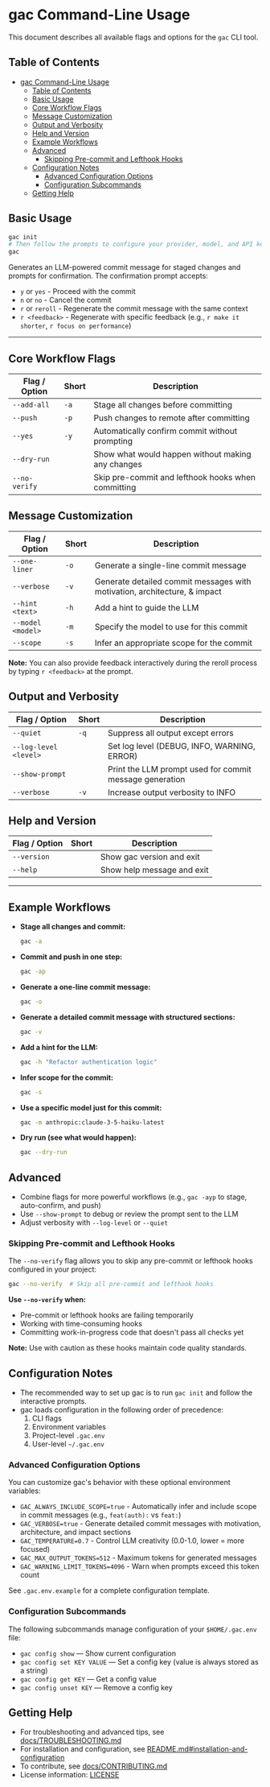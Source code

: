 # gac Command-Line Usage

This document describes all available flags and options for the `gac` CLI tool.

## Table of Contents

- [gac Command-Line Usage](#gac-command-line-usage)
  - [Table of Contents](#table-of-contents)
  - [Basic Usage](#basic-usage)
  - [Core Workflow Flags](#core-workflow-flags)
  - [Message Customization](#message-customization)
  - [Output and Verbosity](#output-and-verbosity)
  - [Help and Version](#help-and-version)
  - [Example Workflows](#example-workflows)
  - [Advanced](#advanced)
    - [Skipping Pre-commit and Lefthook Hooks](#skipping-pre-commit-and-lefthook-hooks)
  - [Configuration Notes](#configuration-notes)
    - [Advanced Configuration Options](#advanced-configuration-options)
    - [Configuration Subcommands](#configuration-subcommands)
  - [Getting Help](#getting-help)

## Basic Usage

```sh
gac init
# Then follow the prompts to configure your provider, model, and API keys interactively
gac
```

Generates an LLM-powered commit message for staged changes and prompts for confirmation. The confirmation prompt accepts:

- `y` or `yes` - Proceed with the commit
- `n` or `no` - Cancel the commit
- `r` or `reroll` - Regenerate the commit message with the same context
- `r <feedback>` - Regenerate with specific feedback (e.g., `r make it shorter`, `r focus on performance`)

---

## Core Workflow Flags

| Flag / Option | Short | Description                                        |
| ------------- | ----- | -------------------------------------------------- |
| `--add-all`   | `-a`  | Stage all changes before committing                |
| `--push`      | `-p`  | Push changes to remote after committing            |
| `--yes`       | `-y`  | Automatically confirm commit without prompting     |
| `--dry-run`   |       | Show what would happen without making any changes  |
| `--no-verify` |       | Skip pre-commit and lefthook hooks when committing |

## Message Customization

| Flag / Option     | Short | Description                                                               |
| ----------------- | ----- | ------------------------------------------------------------------------- |
| `--one-liner`     | `-o`  | Generate a single-line commit message                                     |
| `--verbose`       | `-v`  | Generate detailed commit messages with motivation, architecture, & impact |
| `--hint <text>`   | `-h`  | Add a hint to guide the LLM                                               |
| `--model <model>` | `-m`  | Specify the model to use for this commit                                  |
| `--scope`         | `-s`  | Infer an appropriate scope for the commit                                 |

**Note:** You can also provide feedback interactively during the reroll process by typing `r <feedback>` at the prompt.

## Output and Verbosity

| Flag / Option         | Short | Description                                             |
| --------------------- | ----- | ------------------------------------------------------- |
| `--quiet`             | `-q`  | Suppress all output except errors                       |
| `--log-level <level>` |       | Set log level (DEBUG, INFO, WARNING, ERROR)             |
| `--show-prompt`       |       | Print the LLM prompt used for commit message generation |
| `--verbose`           | `-v`  | Increase output verbosity to INFO                       |

## Help and Version

| Flag / Option | Short | Description                |
| ------------- | ----- | -------------------------- |
| `--version`   |       | Show gac version and exit  |
| `--help`      |       | Show help message and exit |

---

## Example Workflows

- **Stage all changes and commit:**

  ```sh
  gac -a
  ```

- **Commit and push in one step:**

  ```sh
  gac -ap
  ```

- **Generate a one-line commit message:**

  ```sh
  gac -o
  ```

- **Generate a detailed commit message with structured sections:**

  ```sh
  gac -v
  ```

- **Add a hint for the LLM:**

  ```sh
  gac -h "Refactor authentication logic"
  ```

- **Infer scope for the commit:**

  ```sh
  gac -s
  ```

- **Use a specific model just for this commit:**

  ```sh
  gac -m anthropic:claude-3-5-haiku-latest
  ```

- **Dry run (see what would happen):**

  ```sh
  gac --dry-run
  ```

## Advanced

- Combine flags for more powerful workflows (e.g., `gac -ayp` to stage, auto-confirm, and push)
- Use `--show-prompt` to debug or review the prompt sent to the LLM
- Adjust verbosity with `--log-level` or `--quiet`

### Skipping Pre-commit and Lefthook Hooks

The `--no-verify` flag allows you to skip any pre-commit or lefthook hooks configured in your project:

```sh
gac --no-verify  # Skip all pre-commit and lefthook hooks
```

**Use `--no-verify` when:**

- Pre-commit or lefthook hooks are failing temporarily
- Working with time-consuming hooks
- Committing work-in-progress code that doesn't pass all checks yet

**Note:** Use with caution as these hooks maintain code quality standards.

## Configuration Notes

- The recommended way to set up gac is to run `gac init` and follow the interactive prompts.
- gac loads configuration in the following order of precedence:
  1. CLI flags
  2. Environment variables
  3. Project-level `.gac.env`
  4. User-level `~/.gac.env`

### Advanced Configuration Options

You can customize gac's behavior with these optional environment variables:

- `GAC_ALWAYS_INCLUDE_SCOPE=true` - Automatically infer and include scope in commit messages (e.g., `feat(auth):` vs `feat:`)
- `GAC_VERBOSE=true` - Generate detailed commit messages with motivation, architecture, and impact sections
- `GAC_TEMPERATURE=0.7` - Control LLM creativity (0.0-1.0, lower = more focused)
- `GAC_MAX_OUTPUT_TOKENS=512` - Maximum tokens for generated messages
- `GAC_WARNING_LIMIT_TOKENS=4096` - Warn when prompts exceed this token count

See `.gac.env.example` for a complete configuration template.

### Configuration Subcommands

The following subcommands manage configuration of your `$HOME/.gac.env` file:

- `gac config show` — Show current configuration
- `gac config set KEY VALUE` — Set a config key (value is always stored as a string)
- `gac config get KEY` — Get a config value
- `gac config unset KEY` — Remove a config key

## Getting Help

- For troubleshooting and advanced tips, see [docs/TROUBLESHOOTING.md](docs/TROUBLESHOOTING.md)
- For installation and configuration, see [README.md#installation-and-configuration](README.md#installation-and-configuration)
- To contribute, see [docs/CONTRIBUTING.md](docs/CONTRIBUTING.md)
- License information: [LICENSE](LICENSE)

